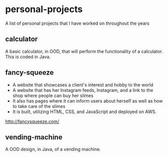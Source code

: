 # personal-projects
A list of personal projects that I have worked on throughout the years

## calculator
A basic calculator, in OOD, that will perform the functionality of a calculator. 
This is coded in Java.

## fancy-squeeze
- A website that showcases a client's interest and hobby to the world
- A website that has her Instagram feeds, Instagram, and a link to the shop where people can buy her slimes
- It also has pages where it can inform users about herself as well as how to take care of the slimes 
- It is built, utilizing HTML, CSS, and JavaScript and deployed on AWS. 

http://fancysqueeze.com/

## vending-machine
A OOD design, in Java, of a vending machine.